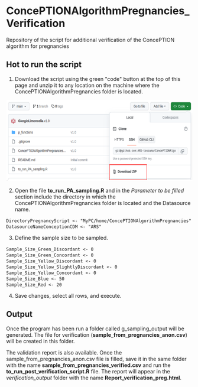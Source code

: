 # ConcePTIONAlgorithmPregnancies_Verification
Repository of the script for additional verification of the ConcePTION algorithm for pregnancies


## Hot to run the script 

  1. Download the script using the green "code" button at the top of this page and unzip it to any location on the machine where the ConcePTIONAlgorithmPregnancies folder is located. 

<img src="https://github.com/ARS-toscana/ConcePTIONAlgorithmPregnancies_Verification/blob/Documentation/img/code.png"  width="600" height="220">

  2. Open the file **to_run_PA_sampling.R** and in the _Parameter to be filled_ section include the directory in which the ConcePTIONAlgorithmPregnancies folder is located and the Datasource name. 

```
DirectoryPregnancyScript <- "MyPC/home/ConcePTIONAlgorithmPregnancies"
DatasourceNameConceptionCDM <- "ARS"
```

  3. Define the sample size to be sampled.

  ```
  Sample_Size_Green_Discordant <- 0
  Sample_Size_Green_Concordant <- 0
  Sample_Size_Yellow_Discordant <- 0
  Sample_Size_Yellow_SlightlyDiscordant <- 0
  Sample_Size_Yellow_Concordant <- 0
  Sample_Size_Blue <- 50
  Sample_Size_Red <- 20
  ```
  
  4. Save changes, select all rows, and execute. 

## Output

Once the program has been run a folder called g_sampling_output will be generated. 
The file for verification (**sample_from_pregnancies_anon.csv**) will be created in this folder.

The validation report is also available. Once the sample_from_pregnancies_anon.csv file is filled, save it in the same folder with the name **sample_from_pregnancies_verified.csv** and run the **to_run_post_verification_script.R** file.
The report will appear in the _verification_output_ folder with the name **Report_verification_preg.html**.
